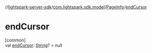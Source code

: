 //[lightspark-server-sdk](../../../index.md)/[com.lightspark.sdk.model](../index.md)/[PageInfo](index.md)/[endCursor](end-cursor.md)

# endCursor

[common]\
val [endCursor](end-cursor.md): [String](https://kotlinlang.org/api/latest/jvm/stdlib/kotlin/-string/index.html)? = null
